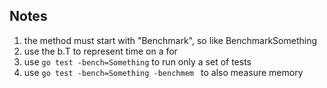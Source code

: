 ## Notes

1. the method must start with "Benchmark", so like BenchmarkSomething
2. use the b.T to represent time on a for
3. use `go test -bench=Something` to run only a set of tests
4. use `go test -bench=Something -benchmem ` to also measure memory
